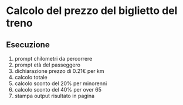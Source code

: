 Calcolo del prezzo del biglietto del treno
===
## Esecuzione
1. prompt chilometri da percorrere
2. prompt età del passeggero
3. dichiarazione prezzo di 0.21€ per km
4. calcolo totale
5. calcolo sconto del 20% per minorenni
6. calcolo sconto del 40% per over 65
7. stampa output risultato in pagina
